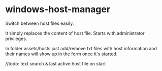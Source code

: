 windows-host-manager
====================

Switch between host files easily. 

It simply replaces the content of host file. Starts with administrator privileges.

In folder assets/hosts just add/remove txt files with host information and their names will show up in the form once it's started. 

//todo: text search & last active host file on start
